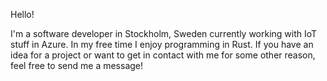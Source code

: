 Hello!

I'm a software developer in Stockholm, Sweden currently working with IoT stuff in Azure. In my free time I enjoy programming in Rust. If you have an idea for a project or want to get in contact with me for some other reason, feel free to send me a message!
